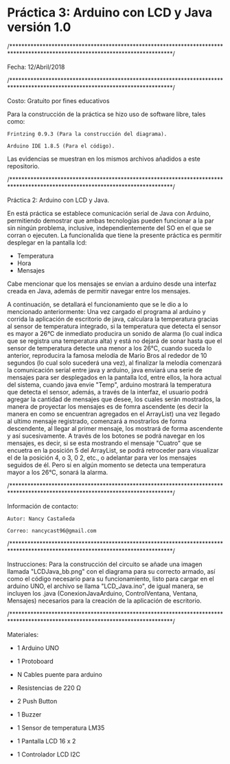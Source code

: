# Práctica 3: Arduino con LCD y Java versión 1.0
/******************************************************************************************************************************/

Fecha: 12/Abril/2018

/******************************************************************************************************************************/

Costo: Gratuito por fines educativos

Para la construcción de la práctica se hizo uso de software libre, tales como:

    Frintzing 0.9.3 (Para la construcción del diagrama).

    Arduino IDE 1.8.5 (Para el código).

Las evidencias se muestran en los mismos archivos añadidos a este repositorio.

/******************************************************************************************************************************/

Práctica 2: Arduino con LCD y Java.

En está práctica se establece comunicación serial de Java con Arduino, permitiendo demostrar que ambas tecnologías pueden funcionar a la par sin ningún problema, inclusive, independientemente del SO en el que se corran o ejecuten. La funcionalida que tiene la presente práctica es permitir desplegar en la pantalla lcd:

* Temperatura
* Hora
* Mensajes

Cabe mencionar que los mensajes se envian a arduino desde una interfaz creada en Java, además de permitir navegar entre los mensajes.

A continuación, se detallará el funcionamiento que se le dio a lo mencionado anteriormente:
Una vez cargado el programa al arduino y corrida la aplicación de escritorio de java, calculara la temperatura gracias al sensor de temperatura integrado, si la temperatura que detecta el sensor es mayor a 26°C de inmediato producira un sonido de alarma (lo cual indica que se registra una temperatura alta) y está no dejará de sonar hasta que el sensor de temperatura detecte una menor a los 26°C, cuando suceda lo anterior, reproducira la famosa melodía de Mario Bros al rededor de 10 segundos (lo cual solo sucederá una vez), al finalizar la melodía comenzará la comunicación serial entre java y arduino, java enviará una serie de mensajes para ser desplegados en la pantalla lcd, entre ellos, la hora actual del sistema, cuando java envie "Temp", arduino mostrará la temperatura que detecta el sensor, además, a través de la interfaz, el usuario podrá agregar la cantidad de mensajes que desee, los cuales serán mostrados, la manera de proyectar los mensajes es de fomra ascendente (es decir la manera en como se encuentran agregados en el ArrayList) una vez llegado al ultimo mensaje registrado, comenzará a mostrarlos de forma descendente, al llegar al primer mensaje, los mostrará de forma ascendente y así sucesivamente. A través de los botones se podrá navegar en los mensajes, es decir, si se esta mostrando el mensaje "Cuatro" que se encuetra en la posición 5 del ArrayList, se podrá retroceder para visualizar el de la posición 4, o 3, 0 2, etc., o adelantar para ver los mensajes seguidos de él. Pero si en algún momento se detecta una temperatura mayor a los 26°C, sonará la alarma.

/******************************************************************************************************************************/

Información de contacto:

    Autor: Nancy Castañeda

    Correo: nancycast96@gmail.com

/******************************************************************************************************************************/

Instrucciones: Para la construcción del circuito se añade una imagen llamada "LCDJava_bb.png" con el diagrama para su correcto armado, así como el código necesario para su funcionamiento, listo para cargar en el arduino UNO, el archivo se llama "LCD_Java.ino", de igual manera, se incluyen los .java (ConexionJavaArduino, ControlVentana, Ventana, Mensajes) necesarios para la creación de la aplicación de escritorio.

/******************************************************************************************************************************/

Materiales:

* 1 Arduino UNO

* 1 Protoboard

* N Cables puente para arduino

* Resistencias de 220 Ω

* 2 Push Button

* 1 Buzzer

* 1 Sensor de temperatura LM35

* 1 Pantalla LCD 16 x 2

* 1 Controlador LCD I2C
